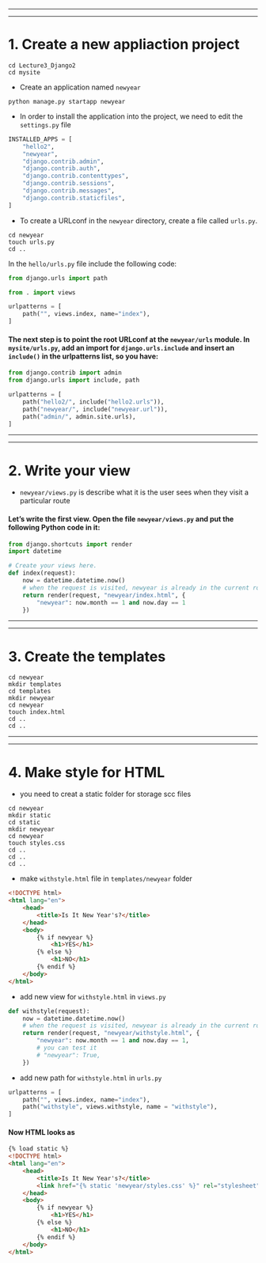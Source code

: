 
---
---
# 1. Create a new appliaction project
```dash
cd Lecture3_Django2
cd mysite
```

- Create an application named `newyear`
```dash
python manage.py startapp newyear
```

- In order to install the application into the project, we need to edit the `settings.py` file
```python
INSTALLED_APPS = [
    "hello2",
    "newyear",
    "django.contrib.admin",
    "django.contrib.auth",
    "django.contrib.contenttypes",
    "django.contrib.sessions",
    "django.contrib.messages",
    "django.contrib.staticfiles",
]
```

- To create a URLconf in the `newyear` directory, create a file called `urls.py`. 
```dash
cd newyear
touch urls.py
cd ..
```
In the `hello/urls.py` file include the following code:
```python
from django.urls import path

from . import views

urlpatterns = [
    path("", views.index, name="index"),
]
```

#### The next step is to point the root URLconf at the `newyear/urls` module. In `mysite/urls.py`, add an import for `django.urls.include` and insert an `include()` in the urlpatterns list, so you have:
```python
from django.contrib import admin
from django.urls import include, path

urlpatterns = [
    path("hello2/", include("hello2.urls")),
    path("newyear/", include("newyear.url")),
    path("admin/", admin.site.urls),
]
```

---
---
# 2. Write your view

- `newyear/views.py` is describe what it is the user sees when they visit a particular route

#### Let’s write the first view. Open the file `newyear/views.py` and put the following Python code in it:
```python
from django.shortcuts import render
import datetime

# Create your views here.
def index(request):
    now = datetime.datetime.now()
    # when the request is visited, newyear is already in the current route 
    return render(request, "newyear/index.html", {
        "newyear": now.month == 1 and now.day == 1
    })
```

---
---
# 3. Create the templates
```dash
cd newyear
mkdir templates
cd templates
mkdir newyear
cd newyear
touch index.html
cd ..
cd ..
```

---
---
# 4. Make style for HTML 
- you need to creat a static folder for storage scc files
```dash
cd newyear
mkdir static
cd static
mkdir newyear
cd newyear
touch styles.css
cd ..
cd ..
cd ..
```
- make `withstyle.html` file in `templates/newyear` folder
```html
<!DOCTYPE html>
<html lang="en">
    <head>
        <title>Is It New Year's?</title>
    </head>
    <body>
        {% if newyear %}
            <h1>YES</h1>
        {% else %}
            <h1>NO</h1>
        {% endif %}
    </body>
</html>
```

- add new view for `withstyle.html` in `views.py`
```python
def withstyle(request):
    now = datetime.datetime.now()
    # when the request is visited, newyear is already in the current route 
    return render(request, "newyear/withstyle.html", {
        "newyear": now.month == 1 and now.day == 1,
        # you can test it 
        # "newyear": True,
    })
```

- add new path for `withstyle.html` in `urls.py`
```python
urlpatterns = [
    path("", views.index, name="index"),
    path("withstyle", views.withstyle, name = "withstyle"),
]
```


#### Now HTML looks as
```html
{% load static %}
<!DOCTYPE html>
<html lang="en">
    <head>
        <title>Is It New Year's?</title>
        <link href="{% static 'newyear/styles.css' %}" rel="stylesheet">
    </head>
    <body>
        {% if newyear %}
            <h1>YES</h1>
        {% else %}
            <h1>NO</h1>
        {% endif %}
    </body>
</html>
```

